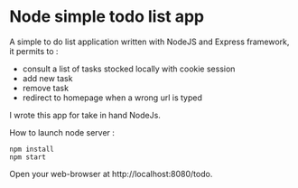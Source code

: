 # Node simple todo list app

A simple to do list application written with NodeJS and Express framework, it permits to :
* consult a list of tasks stocked locally with cookie session
* add new task
* remove task
* redirect to homepage when a wrong url is typed

I wrote this app for take in hand NodeJs.

How to launch node server :
```shell
npm install
npm start
```
Open your web-browser at http://localhost:8080/todo.
